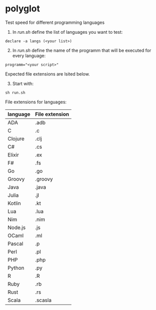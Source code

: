 # polyglot
Test speed for different programming languages 

1. In _run.sh_ define the list of languages you want to test:
```
declare -a langs (<your list>)
```

2. In _run.sh_ define the name of the programm that will be executed for every language:
```
programm="<your script>"
```
Expected file extensions are lsited below.


3. Start with:

```
sh run.sh
```


File extensions for languages:

language | File extension
------------ | -------------
ADA | .adb
C | .c
Clojure | .clj
C# | .cs
Elixir | .ex
F# | .fs
Go | .go
Groovy | .groovy
Java | .java
Julia | .jl
Kotlin | .kt
Lua | .lua
Nim | .nim
Node.js | .js
OCaml | .ml
Pascal | .p
Perl | .pl
PHP | .php
Python | .py
R | .R
Ruby | .rb
Rust | .rs
Scala | .scasla
 
